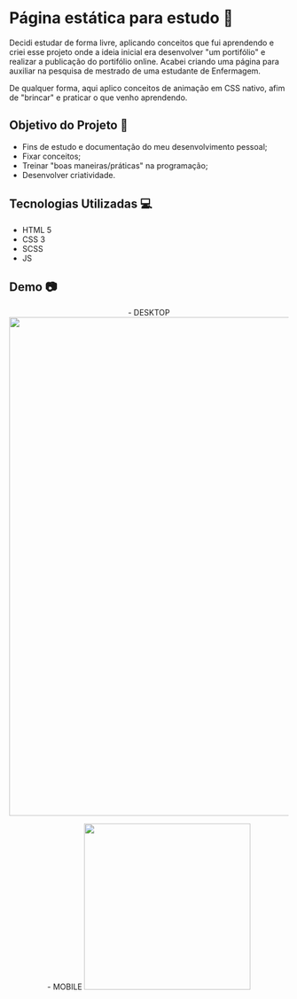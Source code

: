 # Página estática para estudo 📝

Decidi estudar de forma livre, aplicando conceitos que fui aprendendo e criei esse projeto onde a ideia inicial era desenvolver
"um portifólio" e realizar a publicação do portifólio online. Acabei criando uma página para auxiliar na pesquisa de mestrado de uma estudante
de Enfermagem.

De qualquer forma, aqui aplico conceitos de animação em CSS nativo, afim de "brincar" e praticar o que venho aprendendo.

## Objetivo do Projeto 🎯

- Fins de estudo e documentação do meu desenvolvimento pessoal;
- Fixar conceitos;
- Treinar "boas maneiras/práticas" na programação;
- Desenvolver criatividade.

## Tecnologias Utilizadas 💻

- HTML 5
- CSS 3
- SCSS
- JS

## Demo 📷

<p align="center">
  - DESKTOP
  <img width="900" src="./toReadme/saudeetecnologiadesktop.gif">
</p>

<p align="center">
  - MOBILE  
  <img width="300" src="./toReadme/saudeetecnologiamobile.gif">
</p>
